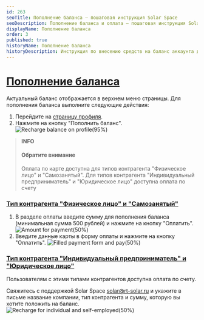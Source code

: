 ```yaml
---
id: 263
seoTitle: Пополнение баланса — пошаговая инструкция Solar Space
seoDescription: Пополнение баланса и оплата — пошаговая инструкция Solar Space. Пополните свой баланс в личном кабинете, чтобы ваш ресурс был всегда под защитой!
displayName: Пополнение баланса
order: 3
published: true
historyName: Пополнение баланса
historyDescription: Инструкция по внесению средств на баланс аккаунта для пользователей с активными сервисами
---
```


# [Пополнение баланса](recharge-balance)

Актуальный баланс отображается в верхнем меню страницы. Для пополнения баланса выполните следующие действия:

1. Перейдите на [страницу профиля]([262]).
2. Нажмите на кнопку "Пополнить баланс".
![Recharge balance on profile(95%)](https://img.solarspace.pro/docs/recharge-balance-on-profile.jpg "Пополнение баланса на странице профиля")  

> **INFO**
> #### Обратите внимание
> Оплата по карте доступна для типов контрагента "Физическое лицо" и "Самозанятый". Для типов контрагента "Индивидуальный предприниматель" и "Юридическое лицо" доступна оплата по счету

### [Тип контрагента "Физическое лицо" и "Самозанятый"](individual-and-self-employed)

1. В разделе оплаты введите сумму для пополнения баланса (минимальная сумма 500 рублей) и нажмите на кнопку "Оплатить".
![Amount for payment(50%)](https://img.solarspace.pro/docs/amount-for-payment.jpg "Сумма к оплате")  
2. Введите данные карты в форму оплаты и нажмите на кнопку "Оплатить".
![Filled payment form and pay(50%)](https://img.solarspace.pro/docs/filled-payment-form-and-pay.jpg "Заполнение формы оплаты")  

### [Тип контрагента "Индивидуальный предприниматель" и "Юридическое лицо"](individual-and-self-employed)

Пользователям с этими типами контрагентов доступна оплата по счету.  

Свяжитесь с поддержкой Solar Space solar@rt-solar.ru и укажите в письме название компании, тип контрагента и сумму, которую вы хотите положить на баланс.
![Recharge for individual and self-employed(50%)](https://img.solarspace.pro/docs/recharge-for-individual-and-self-employed.jpg "Оплата по счету для ИП и Юр.лиц")